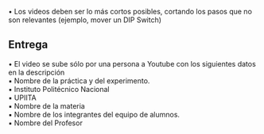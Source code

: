 • Los videos deben ser lo más cortos posibles, cortando los pasos que no son relevantes (ejemplo, mover un DIP Switch)  
  

## Entrega

  
• El video se sube sólo por una persona a Youtube con los siguientes datos en la descripción  
▪ Nombre de la práctica y del experimento.  
▪ Instituto Politécnico Nacional  
▪ UPIITA  
▪ Nombre de la materia  
▪ Nombre de los integrantes del equipo de alumnos.  
▪ Nombre del Profesor